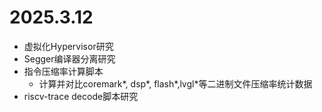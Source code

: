 # 2025.3.12
- 虚拟化Hypervisor研究
- Segger编译器分离研究
- 指令压缩率计算脚本
    + 计算并对比coremark*, dsp*, flash*,lvgl*等二进制文件压缩率统计数据
- riscv-trace decode脚本研究